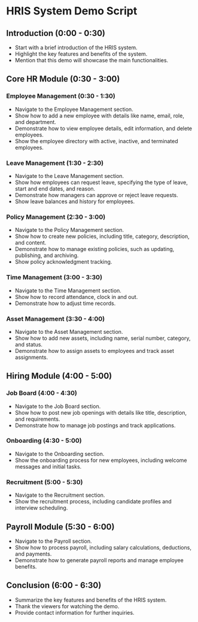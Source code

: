 # HRIS System Demo Script

## Introduction (0:00 - 0:30)

*   Start with a brief introduction of the HRIS system.
*   Highlight the key features and benefits of the system.
*   Mention that this demo will showcase the main functionalities.

## Core HR Module (0:30 - 3:00)

### Employee Management (0:30 - 1:30)

*   Navigate to the Employee Management section.
*   Show how to add a new employee with details like name, email, role, and department.
*   Demonstrate how to view employee details, edit information, and delete employees.
*   Show the employee directory with active, inactive, and terminated employees.

### Leave Management (1:30 - 2:30)

*   Navigate to the Leave Management section.
*   Show how employees can request leave, specifying the type of leave, start and end dates, and reason.
*   Demonstrate how managers can approve or reject leave requests.
*   Show leave balances and history for employees.

### Policy Management (2:30 - 3:00)

*   Navigate to the Policy Management section.
*   Show how to create new policies, including title, category, description, and content.
*   Demonstrate how to manage existing policies, such as updating, publishing, and archiving.
*   Show policy acknowledgment tracking.

### Time Management (3:00 - 3:30)

*   Navigate to the Time Management section.
*   Show how to record attendance, clock in and out.
*   Demonstrate how to adjust time records.

### Asset Management (3:30 - 4:00)

*   Navigate to the Asset Management section.
*   Show how to add new assets, including name, serial number, category, and status.
*   Demonstrate how to assign assets to employees and track asset assignments.

## Hiring Module (4:00 - 5:00)

### Job Board (4:00 - 4:30)

*   Navigate to the Job Board section.
*   Show how to post new job openings with details like title, description, and requirements.
*   Demonstrate how to manage job postings and track applications.

### Onboarding (4:30 - 5:00)

*   Navigate to the Onboarding section.
*   Show the onboarding process for new employees, including welcome messages and initial tasks.

### Recruitment (5:00 - 5:30)

*   Navigate to the Recruitment section.
*   Show the recruitment process, including candidate profiles and interview scheduling.

## Payroll Module (5:30 - 6:00)

*   Navigate to the Payroll section.
*   Show how to process payroll, including salary calculations, deductions, and payments.
*   Demonstrate how to generate payroll reports and manage employee benefits.

## Conclusion (6:00 - 6:30)

*   Summarize the key features and benefits of the HRIS system.
*   Thank the viewers for watching the demo.
*   Provide contact information for further inquiries.
